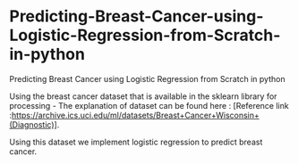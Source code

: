 # Predicting-Breast-Cancer-using-Logistic-Regression-from-Scratch-in-python
Predicting Breast Cancer using Logistic Regression from Scratch in python

Using the breast cancer dataset that is available in the sklearn library for processing - The explanation of dataset can be found here : [Reference link :https://archive.ics.uci.edu/ml/datasets/Breast+Cancer+Wisconsin+(Diagnostic)].

Using this dataset we implement logistic regression to predict breast cancer.
